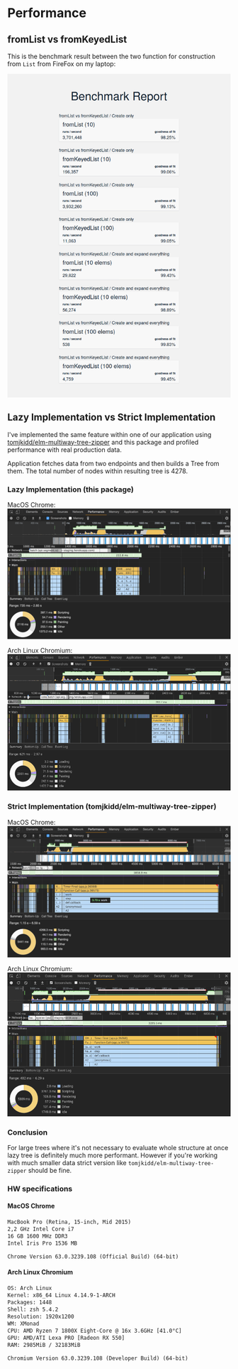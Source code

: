 # Performance

## fromList vs fromKeyedList

This is the benchmark result between the two function for construction from `List` from FireFox on my laptop:

![](construction.png)

## Lazy Implementation vs Strict Implementation

I've implemented the same feature within one of our application using
[tomjkidd/elm-multiway-tree-zipper](http://package.elm-lang.org/packages/tomjkidd/elm-multiway-tree-zipper/latest)
and this package and profiled performance with real production data.

Application fetches data from two endpoints and then builds a Tree from them. The total number of nodes within resulting tree is 4278.

### Lazy Implementation (this package)

MacOS Chrome:
![](mac_lazy.png)

Arch Linux Chromium:
![](linux_lazy.png)

### Strict Implementation (tomjkidd/elm-multiway-tree-zipper)

MacOS Chrome:
![](mac_strict.png)

Arch Linux Chromium:
![](linux_strict.png)


### Conclusion

For large trees where it's not necessary to evaluate whole structure at once lazy tree is definitely much more performant.
However if you're working with much smaller data strict version like `tomjkidd/elm-multiway-tree-zipper` should be fine.

### HW specifications

#### MacOS Chrome

```
MacBook Pro (Retina, 15-inch, Mid 2015)
2,2 GHz Intel Core i7
16 GB 1600 MHz DDR3
Intel Iris Pro 1536 MB
```

```
Chrome Version 63.0.3239.108 (Official Build) (64-bit)
```


#### Arch Linux Chromium

```
OS: Arch Linux
Kernel: x86_64 Linux 4.14.9-1-ARCH
Packages: 1448
Shell: zsh 5.4.2
Resolution: 1920x1200
WM: XMonad
CPU: AMD Ryzen 7 1800X Eight-Core @ 16x 3.6GHz [41.0°C]
GPU: AMD/ATI Lexa PRO [Radeon RX 550]
RAM: 2985MiB / 32183MiB
```

```
Chromium Version 63.0.3239.108 (Developer Build) (64-bit)
```
